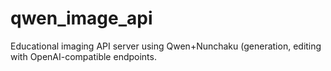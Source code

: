 # qwen_image_api
Educational imaging API server using Qwen+Nunchaku (generation, editing with OpenAI-compatible endpoints.
